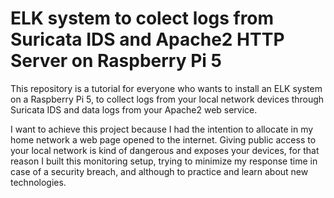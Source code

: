 # ELK system to colect logs from Suricata IDS and Apache2 HTTP Server on Raspberry Pi 5

This repository is a tutorial for everyone who wants to install an ELK system on a Raspberry Pi 5, to collect logs from your local network devices through Suricata IDS and data logs from your Apache2 web service. 

I want to achieve this project because I had the intention to allocate in my home network a web page opened to the internet. Giving public access to your local network is kind of dangerous and exposes your devices, for that reason I built this monitoring setup, trying to minimize my response time in case of a security breach, and although to practice and learn about new technologies.

